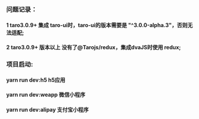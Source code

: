 ### 问题记录：
 #### 1 taro3.0.9+ 集成 taro-ui时，taro-ui的版本需要是 "^3.0.0-alpha.3"，否则无法适配;
 #### 2 taro3.0.9+ 版本以上 没有了@Tarojs/redux，集成dvaJS时使用 redux;


### 项目启动:
#### yarn run dev:h5   h5应用
#### yarn run dev:weapp   微信小程序
#### yarn run dev:alipay  支付宝小程序
